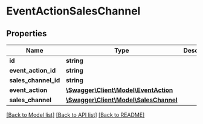 # EventActionSalesChannel

## Properties
Name | Type | Description | Notes
------------ | ------------- | ------------- | -------------
**id** | **string** |  | [optional] 
**event_action_id** | **string** |  | 
**sales_channel_id** | **string** |  | 
**event_action** | [**\Swagger\Client\Model\EventAction**](EventAction.md) |  | [optional] 
**sales_channel** | [**\Swagger\Client\Model\SalesChannel**](SalesChannel.md) |  | [optional] 

[[Back to Model list]](../../README.md#documentation-for-models) [[Back to API list]](../../README.md#documentation-for-api-endpoints) [[Back to README]](../../README.md)

